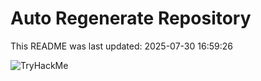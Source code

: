 # Auto Regenerate Repository

This README was last updated: 2025-07-30 16:59:26

 ![TryHackMe](https://tryhackme.com/badge/533634)